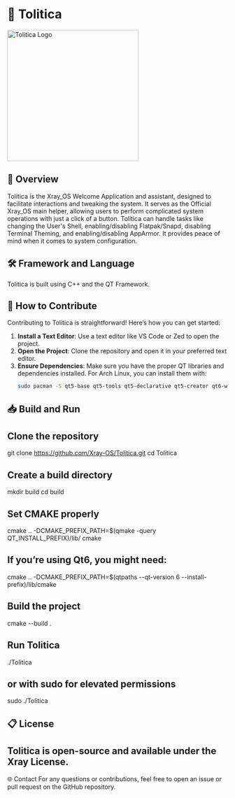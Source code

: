 # 🐾 Tolitica

<img src="https://images2.imgbox.com/12/9a/8fx4ttgZ_o.png" alt="Tolitica Logo" width="300"/>

## 🚀 Overview
Tolitica is the Xray_OS Welcome Application and assistant, designed to facilitate interactions and tweaking the system. It serves as the Official Xray_OS main helper, allowing users to perform complicated system operations with just a click of a button. Tolitica can handle tasks like changing the User's Shell, enabling/disabling Flatpak/Snapd, disabling Terminal Theming, and enabling/disabling AppArmor. It provides peace of mind when it comes to system configuration.

## 🛠️ Framework and Language
Tolitica is built using C++ and the QT Framework.

## 🔧 How to Contribute
Contributing to Tolitica is straightforward! Here’s how you can get started:

1. **Install a Text Editor**: Use a text editor like VS Code or Zed to open the project.
2. **Open the Project**: Clone the repository and open it in your preferred text editor.
3. **Ensure Dependencies**: Make sure you have the proper QT libraries and dependencies installed. For Arch Linux, you can install them with:
   ```bash
   sudo pacman -S qt5-base qt5-tools qt5-declarative qt5-creator qt6-wayland

## 📥 Build and Run

## Clone the repository
git clone https://github.com/Xray-OS/Tolitica.git
cd Tolitica

## Create a build directory
mkdir build
cd build

## Set CMAKE properly
cmake .. -DCMAKE_PREFIX_PATH=$(qmake -query QT_INSTALL_PREFIX)/lib/
cmake

## If you’re using Qt6, you might need:
cmake .. -DCMAKE_PREFIX_PATH=$(qtpaths --qt-version 6 --install-prefix)/lib/cmake

## Build the project
cmake --build .

## Run Tolitica
./Tolitica
## or with sudo for elevated permissions
sudo ./Tolitica

## 📋 License
Tolitica is open-source and available under the Xray License.
---

🌐 Contact
For any questions or contributions, feel free to open an issue or pull request on the GitHub repository.
